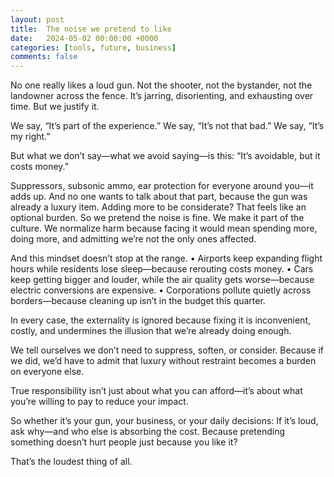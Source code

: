 ```yaml
---
layout: post
title:  The noise we pretend to like
date:   2024-05-02 00:00:00 +0000
categories: [tools, future, business]
comments: false
---
```


No one really likes a loud gun.
Not the shooter, not the bystander, not the landowner across the fence. It’s jarring, disorienting, and exhausting over time.
But we justify it.

We say, “It’s part of the experience.”
We say, “It’s not that bad.”
We say, “It’s my right.”

But what we don’t say—what we avoid saying—is this:
“It’s avoidable, but it costs money.”

Suppressors, subsonic ammo, ear protection for everyone around you—it adds up. And no one wants to talk about that part, because the gun was already a luxury item.
Adding more to be considerate? That feels like an optional burden.
So we pretend the noise is fine.
We make it part of the culture.
We normalize harm because facing it would mean spending more, doing more, and admitting we’re not the only ones affected.

And this mindset doesn’t stop at the range.
	•	Airports keep expanding flight hours while residents lose sleep—because rerouting costs money.
	•	Cars keep getting bigger and louder, while the air quality gets worse—because electric conversions are expensive.
	•	Corporations pollute quietly across borders—because cleaning up isn’t in the budget this quarter.

In every case, the externality is ignored because fixing it is inconvenient, costly, and undermines the illusion that we’re already doing enough.

We tell ourselves we don’t need to suppress, soften, or consider.
Because if we did, we’d have to admit that luxury without restraint becomes a burden on everyone else.

True responsibility isn’t just about what you can afford—it’s about what you’re willing to pay to reduce your impact.

So whether it’s your gun, your business, or your daily decisions:
If it’s loud, ask why—and who else is absorbing the cost.
Because pretending something doesn’t hurt people just because you like it?

That’s the loudest thing of all.